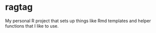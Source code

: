 # ragtag
My personal R project that sets up things like Rmd templates and helper functions that I like to use.
